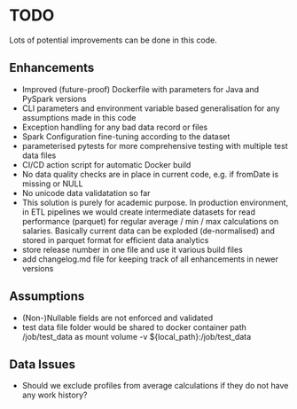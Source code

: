 # TODO
Lots of potential improvements can be done in this code.

## Enhancements
- Improved (future-proof) Dockerfile with parameters for Java and PySpark versions
- CLI parameters and environment variable based generalisation for any assumptions made in this code
- Exception handling for any bad data record or files
- Spark Configuration fine-tuning according to the dataset
- parameterised pytests for more comprehensive testing with multiple test data files
- CI/CD action script for automatic Docker build
- No data quality checks are in place in current code, e.g. if fromDate is missing or NULL
- No unicode data validatation so far
- This solution is purely for academic purpose. In production environment, in ETL pipelines we would create intermediate datasets for read performance (parquet) for regular average / min / max calculations on salaries. Basically current data can be exploded (de-normalised) and stored in parquet format for efficient data analytics
- store release number in one file and use it various build files
- add changelog.md file for keeping track of all enhancements in newer versions

## Assumptions
- (Non-)Nullable fields are not enforced and validated
- test data file folder would be shared to docker container path /job/test_data as mount volume -v ${local_path}:/job/test_data 


## Data Issues
- Should we exclude profiles from average calculations if they do not have any work history?
